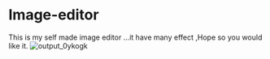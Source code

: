 # Image-editor
This is my self made image editor ...it have many effect ,Hope so you would like it.
![output_0ykogk](https://user-images.githubusercontent.com/37480057/43037610-9a6073a2-8d2c-11e8-9bbd-fa1e39938da2.gif)
